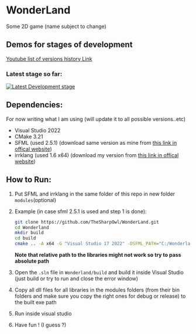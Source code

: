 # WonderLand
Some 2D game (name subject to change)

## Demos for stages of development
[Youtube list of versions history Link](https://www.youtube.com/playlist?list=PLgAAHVNxxjaW3VWccW8dsZ5yQXRceOENX)
### Latest stage so far:
[![Latest Development stage](https://img.youtube.com/vi/EY9d98auyXM/0.jpg)](https://www.youtube.com/watch?v=EY9d98auyXM&list=PLgAAHVNxxjaW3VWccW8dsZ5yQXRceOENX&index=3)
## Dependencies:
For now writing what I am using (will update it to all possible versions..etc)
* Visual Studio 2022
* CMake 3.21
* SFML (used 2.5.1) (download same version as mine from [this link in offical website](https://www.sfml-dev.org/files/SFML-2.5.1-windows-vc15-64-bit.zip))
* irrklang (used 1.6 x64) (download my version from [this link in offical website](https://www.ambiera.at/downloads/irrKlang-64bit-1.6.0.zip))

## How to Run:
1. Put SFML and irrklang in the same folder of this repo in new folder `modules`(optional)
2. Example (in case sfml 2.5.1 is used and step 1 is done):
    ```bash
    git clone https://github.com/TheSharpOwl/WonderLand.git
    cd Wonderland
    mkdir build
    cd build
    cmake .. -A x64 -G "Visual Studio 17 2022" -DSFML_PATH="C:/Wonderland/modules/SFML-2.5.1" -DSFML_PATH="C:/Wonderland/modules/irrKlang-64bit-1.6.0"
    ```

    **Note that relative path to the libraries might not work so try to pass absolute path**

3. Open the `.sln` file in `Wonderland/build` and build it inside Visual Studio (just build or try to run and close the error window)
4. Copy all dll files for all libraries in the modules folders (from their bin folders and make sure you copy the right ones for debug or release) to the built exe path
5. Run inside visual studio
6. Have fun ! (I guess ?)